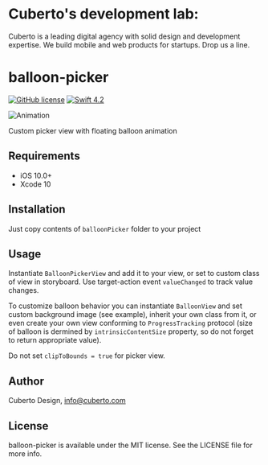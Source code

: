 # Cuberto's development lab:

Cuberto is a leading digital agency with solid design and development expertise. We build mobile and web products for startups. Drop us a line.

# balloon-picker

[![GitHub license](https://img.shields.io/badge/license-MIT-lightgrey.svg)](https://raw.githubusercontent.com/Cuberto/balloon-picker/master/LICENSE)
[![Swift 4.2](https://img.shields.io/badge/Swift-4.2-green.svg?style=flat)](https://developer.apple.com/swift/)


![Animation](https://raw.githubusercontent.com/Cuberto/balloon-picker/master/Screenshots/animation.gif)

Custom picker view with floating balloon animation

## Requirements

- iOS 10.0+
- Xcode 10

## Installation

Just copy contents of `balloonPicker` folder to your project

## Usage

Instantiate `BalloonPickerView` and add it to your view, or set to custom class of view in storyboard.
Use target-action event `valueChanged` to track value changes.

To customize balloon behavior you can instantiate `BalloonView` and set custom background image (see example), inherit your own class from it, or even create your own view conforming to `ProgressTracking` protocol (size of balloon is dermined by `intrinsicContentSize` property, so do not forget to return appropriate value).

Do not set `clipToBounds = true` for picker view.

## Author

Cuberto Design, info@cuberto.com

## License

balloon-picker is available under the MIT license. See the LICENSE file for more info.

